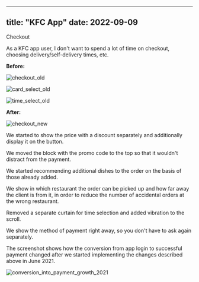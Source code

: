 ---
title: "KFC App"
date: 2022-09-09
--------

Checkout

As a KFC app user, I don't want to spend a lot of time on checkout, choosing delivery/self-delivery times, etc.

**Before:**

![](image1.jpg "checkout_old")

![](image2.jpg "card_select_old")

![](image3.jpg "time_select_old")

**After:**

![](image4.jpg "checkout_new")

We started to show the price with a discount separately and additionally display it on the button.

We moved the block with the promo code to the top so that it wouldn't distract from the payment.

We started recommending additional dishes to the order on the basis of those already added.

We show in which restaurant the order can be picked up and how far away the client is from it, in order to reduce the number of accidental orders at the wrong restaurant.

Removed a separate curtain for time selection and added vibration to the scroll.

We show the method of payment right away, so you don't have to ask again separately.

The screenshot shows how the conversion from app login to successful payment changed after we started implementing the changes described above in June 2021.

![](image5.jpg "conversion_into_payment_growth_2021")
